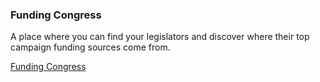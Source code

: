 ### Funding Congress

A place where you can find your legislators and discover where their top campaign
funding sources come from.

[Funding Congress](http://192.34.58.254/)
